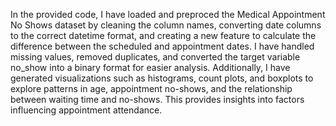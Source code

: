 In the provided code, I have loaded and preproced the Medical Appointment No Shows dataset by cleaning the column names, converting date columns to the correct datetime format, and creating a new feature  to calculate the difference between the scheduled and appointment dates. I have handled missing values, removed duplicates, and converted the target variable no_show into a binary format for easier analysis. Additionally, I have generated visualizations such as histograms, count plots, and boxplots to explore patterns in age, appointment no-shows, and the relationship between waiting time and no-shows. This provides insights into factors influencing appointment attendance.

